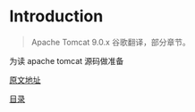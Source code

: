 # Introduction

> Apache Tomcat 9.0.x 谷歌翻译，部分章节。

为读 apache tomcat 源码做准备

[原文地址](http://tomcat.apache.org/tomcat-9.0-doc/index.html)

[目录](SUMMARY.md)

